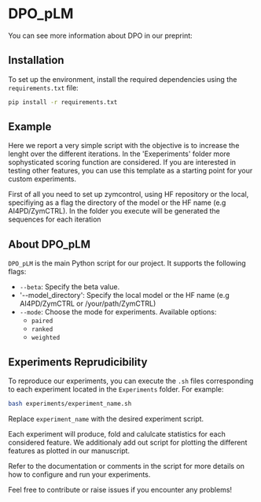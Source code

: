 
# DPO_pLM
You can see more information about DPO in our preprint: 
## Installation

To set up the environment, install the required dependencies using the `requirements.txt` file:

```bash
pip install -r requirements.txt
```
## Example 
Here we report a very simple script with the objective is to increase the lenght over the different iterations. In the 'Exeperiments' folder more sophysticated scoring function are considered. 
If you are interested in testing other features, you can use this template as a starting point for your custom experiments.

First of all you need to set up zymcontrol, using HF repository or the local, specifiying as a flag the directory of the model or the HF name (e.g AI4PD/ZymCTRL). 
In the folder you execute will be generated the sequences for each iteration

## About DPO_pLM

`DPO_pLM` is the main Python script for our project. It supports the following flags:

- `--beta`: Specify the beta value.
- '--model_directory': Specify the local model or the HF name (e.g AI4PD/ZymCTRL or /your/path/ZymCTRL)
- `--mode`: Choose the mode for experiments. Available options:
  - `paired`
  - `ranked`
  - `weighted`

## Experiments Reprudicibility

To reproduce our experiments, you can execute the `.sh` files corresponding to each experiment located in the `Experiments` folder. For example:

```bash
bash experiments/experiment_name.sh
```

Replace `experiment_name` with the desired experiment script.

Each experiment will produce, fold and calulcate statistics for each considered feature. We additionaly add out script for plotting the different features as plotted in our manuscript.


Refer to the documentation or comments in the script for more details on how to configure and run your experiments.

Feel free to contribute or raise issues if you encounter any problems!
